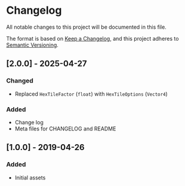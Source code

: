 # Changelog

All notable changes to this project will be documented in this file.

The format is based on [Keep a Changelog](https://keepachangelog.com/en/1.1.0/),
and this project adheres to [Semantic Versioning](https://semver.org/spec/v2.0.0.html).

## [2.0.0] - 2025-04-27

### Changed

- Replaced `HexTileFactor` (`float`) with `HexTileOptions` (`Vector4`)

### Added

- Change log
- Meta files for CHANGELOG and README

## [1.0.0] - 2019-04-26

### Added

- Initial assets
